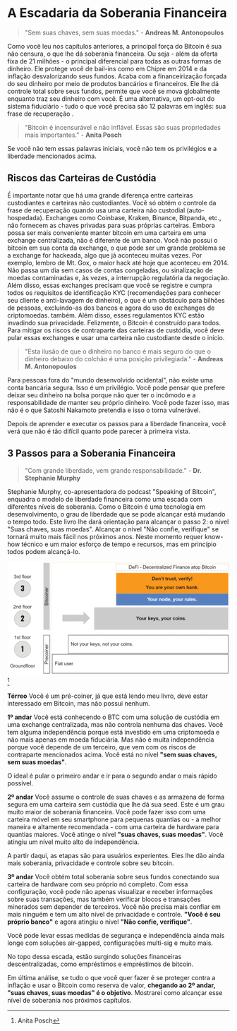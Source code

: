 # A Escadaria da Soberania Financeira

> "Sem suas chaves, sem suas moedas." - **Andreas M. Antonopoulos**

Como você leu nos capítulos anteriores, a principal força do Bitcoin é sua não censura, o que lhe dá soberania financeira. Ou seja - além da oferta fixa de 21 milhões - o principal diferencial para todas as outras formas de dinheiro. Ele protege você de bail-ins como em Chipre em 2014 e da inflação desvalorizando seus fundos. Acaba com a financeirização forçada do seu dinheiro por meio de produtos bancários e financeiros. Ele lhe dá controle total sobre seus fundos, permite que você se mova globalmente enquanto traz seu dinheiro com você. É uma alternativa, um opt-out do sistema fiduciário - tudo o que você precisa são 12 palavras em inglês: sua frase de recuperação
.

> "Bitcoin é incensurável e não inflável. Essas são suas propriedades mais importantes." - **Anita Posch**

Se você não tem essas palavras iniciais, você não tem os privilégios e a liberdade mencionados acima.

## Riscos das Carteiras de Custódia
É importante notar que há uma grande diferença entre carteiras custodiantes e carteiras não custodiantes. Você só obtém o controle da frase de recuperação quando usa uma carteira não custodial (auto-hospedada). Exchanges como Coinbase, Kraken, Binance, Bitpanda, etc., não fornecem as chaves privadas para suas próprias carteiras. Embora possa ser mais conveniente manter bitcoin em uma carteira em uma exchange centralizada, não é diferente de um banco. Você não possui o bitcoin em sua conta da exchange, o que pode ser um grande problema se a exchange for hackeada, algo que já aconteceu muitas vezes. Por exemplo, lembro de Mt. Gox, o maior hack até hoje que aconteceu em 2014. Não passa um dia sem casos de contas congeladas, ou sinalização de moedas contaminadas e, às vezes, a interrupção regulatória da negociação. Além disso, essas exchanges precisam que você se registre e cumpra todos os requisitos de identificação KYC (recomendações para conhecer seu cliente e anti-lavagem de dinheiro), o que é um obstáculo para bilhões de pessoas, excluindo-as dos bancos e agora do uso de exchanges de criptomoedas. também. Além disso, esses regulamentos KYC estão invadindo sua privacidade. Felizmente, o Bitcoin é construído para todos. Para mitigar os riscos de contraparte das carteiras de custódia, você deve pular essas exchanges e usar uma carteira não custodiante desde o início.

> "Esta ilusão de que o dinheiro no banco é mais seguro do que o dinheiro debaixo do colchão é uma posição privilegiada." - **Andreas M. Antonopoulos**

Para pessoas fora do "mundo desenvolvido ocidental", não existe uma conta bancária segura. Isso é um privilégio. Você pode pensar que prefere deixar seu dinheiro na bolsa porque não quer ter o incômodo e a responsabilidade de manter seu próprio dinheiro. Você pode fazer isso, mas não é o que Satoshi Nakamoto pretendia e isso o torna vulnerável.

Depois de aprender e executar os passos para a liberdade financeira, você verá que não é tão difícil quanto pode parecer à primeira vista.

## 3 Passos para a Soberania Financeira

>"Com grande liberdade, vem grande responsabilidade." - **Dr. Stephanie Murphy**

Stephanie Murphy, co-apresentadora do podcast "Speaking of Bitcoin", enquadra o modelo de liberdade financeira como uma escada com diferentes níveis de soberania. Como o Bitcoin é uma tecnologia em desenvolvimento, o grau de liberdade que se pode alcançar está mudando o tempo todo. Este livro lhe dará orientação para alcançar o passo 2: o nível "Suas chaves, suas moedas". Alcançar o nível "Não confie, verifique" se tornará muito mais fácil nos próximos anos. Neste momento requer know-how técnico e um maior esforço de tempo e recursos, mas em princípio todos podem alcançá-lo.

![3 passos para a soberania financeira](resources/_staircase-sovereignty-3-steps.png) [^68]

**Térreo** Você é um pré-coiner, já que está lendo meu livro, deve estar interessado em Bitcoin, mas não possui nenhum.

**1º andar** Você está conhecendo o BTC com uma solução de custódia em uma exchange centralizada, mas não controla nenhuma das chaves. Você tem alguma independência porque está investido em uma criptomoeda e não mais apenas em moeda fiduciária. Mas não é muita independência porque você depende de um terceiro, que vem com os riscos de contraparte mencionados acima. Você está no nível **"sem suas chaves, sem suas moedas"**.

O ideal é pular o primeiro andar e ir para o segundo andar o mais rápido possível.

**2º andar** Você assume o controle de suas chaves e as armazena de forma segura em uma carteira sem custódia que lhe dá sua seed. Este é um grau muito maior de soberania financeira. Você pode fazer isso com uma carteira móvel em seu smartphone para pequenas quantias ou - a melhor maneira e altamente recomendada - com uma carteira de hardware para quantias maiores. Você atinge o nível **"suas chaves, suas moedas"**. Você atingiu um nível muito alto de independência.

A partir daqui, as etapas são para usuários experientes. Eles lhe dão ainda mais soberania, privacidade e controle sobre seu bitcoin.

**3º andar** Você obtém total soberania sobre seus fundos conectando sua carteira de hardware com seu próprio nó completo. Com essa configuração, você pode não apenas visualizar e receber informações sobre suas transações, mas também verificar blocos e transações minerados sem depender de terceiros. Você não precisa mais confiar em mais ninguém e tem um alto nível de privacidade e controle. **"Você é seu próprio banco"** e agora atingiu o nível **"Não confie, verifique"**.

Você pode levar essas medidas de segurança e independência ainda mais longe com soluções air-gapped, configurações multi-sig e muito mais.

No topo dessa escada, estão surgindo soluções financeiras descentralizadas, como empréstimos e empréstimos de bitcoin.

Em última análise, se tudo o que você quer fazer é se proteger contra a inflação e usar o Bitcoin como reserva de valor, **chegando ao 2º andar, "suas chaves, suas moedas" é o objetivo**. Mostrarei como alcançar esse nível de soberania nos próximos capítulos.

[^68]: Anita Posch
